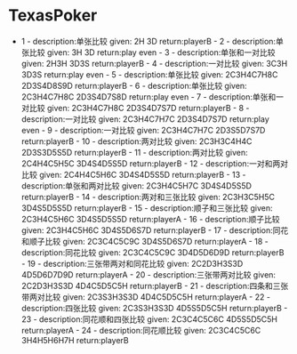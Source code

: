 # TexasPoker
  - 1       - description:单张比较 given: 2H 3D return:playerB    - 2      - description:单张比较 given: 3H 3D return:play even    - 3      - description:单张和一对比较 given: 2H3H 3D3S return:playerB    - 4      - description:一对比较 given: 3C3H 3D3S return:play even    - 5      - description:单张比较 given: 2C3H4C7H8C 2D3S4D8S9D return:playerB    - 6      - description:单张比较 given: 2C3H4C7H8C 2D3S4D7S8D return:play even    - 7      - description:单张和一对比较 given: 2C3H4C7H8C 2D3S4D7S7D return:playerB    - 8      - description:一对比较 given: 2C3H4C7H7C 2D3S4D7S7D return:play even    - 9      - description:一对比较 given: 2C3H4C7H7C 2D3S5D7S7D return:playerB    - 10      - description:两对比较 given: 2C3H3C4H4C 2D3S3D5S5D return:playerB    - 11      - description:两对比较 given: 2C4H4C5H5C 3D4S4D5S5D return:playerB    - 12      - description:一对和两对比较 given: 2C4H4C5H6C 3D4S4D5S5D return:playerB    - 13      - description:单张和两对比较 given: 2C3H4C5H7C 3D4S4D5S5D return:playerB    - 14      - description:两对和三张比较 given: 2C3H3C5H5C 3D4S5D5S5D return:playerB    - 15      - description:顺子和三张比较 given: 2C3H4C5H6C 3D4S5D5S5D return:playerA    - 16      - description:顺子比较 given: 2C3H4C5H6C 3D4S5D6S7D return:playerB    - 17      - description:同花和顺子比较 given: 2C3C4C5C9C 3D4S5D6S7D return:playerA    - 18      - description:同花比较 given: 2C3C4C5C9C 3D4D5D6D9D return:playerB    - 19      - description:三张带两对和同花比较 given: 2C2D3H3S3D 4D5D6D7D9D return:playerA    - 20      - description:三张带两对比较 given: 2C2D3H3S3D 4D4C5D5C5H return:playerB    - 21      - description:四条和三张带两对比较 given: 2C3S3H3S3D 4D4C5D5C5H return:playerA    - 22      - description:四张比较 given: 2C3S3H3S3D 4D5S5D5C5H return:playerB    - 23      - description:同花顺和四张比较 given: 2C3C4C5C6C 4D5S5D5C5H return:playerA    - 24      - description:同花顺比较 given: 2C3C4C5C6C 3H4H5H6H7H return:playerB
